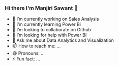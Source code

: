 ### Hi there I'm Manjiri Sawant 👋
- 🔭 I’m currently working on Sales Analysis
- 🌱 I’m currently learning Power Bi
- 👯 I’m looking to collaborate on Github
- 🤔 I’m looking for help with Power Bi
- 💬 Ask me about Data Analytics and Visualization
- 📫 How to reach me: ...
- 😄 Pronouns: ...
- ⚡ Fun fact: ...

